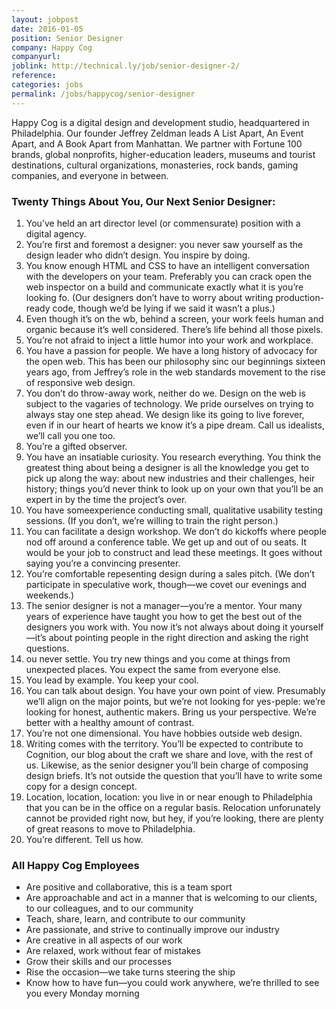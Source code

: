 ```yaml
---
layout: jobpost
date: 2016-01-05
position: Senior Designer
company: Happy Cog
companyurl:
joblink: http://technical.ly/job/senior-designer-2/
reference:
categories: jobs
permalink: /jobs/happycog/senior-designer
---
```


Happy Cog is a digital design and development studio, headquartered in Philadelphia. Our founder Jeffrey Zeldman leads A List Apart, An Event Apart, and A Book Apart from Manhattan. We partner with Fortune 100 brands, global nonprofits, higher-education leaders, museums and tourist destinations, cultural organizations, monasteries, rock bands, gaming companies, and everyone in between.

### Twenty Things About You, Our Next Senior Designer:

1. You’ve held an art director level (or commensurate) position with a digital agency.
2. You’re first and foremost a designer: you never saw yourself as the design leader who didn’t design. You inspire by doing.
3. You know enough HTML and CSS to have an intelligent conversation with the developers on your team. Preferably you can crack open the web inspector on a build and communicate exactly what it is you’re looking fo. (Our designers don’t have to worry about writing production-ready code, though we’d be lying if we said it wasn’t a plus.)
4. Even though it’s on the wb, behind a screen, your work feels human and organic because it’s well considered. There’s life behind all those pixels.
5. You’re not afraid to inject a little humor into your work and workplace.
6. You have a passion for people. We have a long history of advocacy for the open web. This has been our philosophy sinc our beginnings sixteen years ago, from Jeffrey’s role in the web standards movement to the rise of responsive web design.
7. You don’t do throw-away work, neither do we. Design on the web is subject to the vagaries of technology. We pride ourselves on trying to always stay one step ahead. We design like its going to live forever, even if in our heart of hearts we know it’s a pipe dream. Call us idealists, we’ll call you one too.
8. You’re a gifted observer.
9. You have an insatiable curiosity. You research everything. You think the greatest thing about being a designer is all the knowledge you get to pick up along the way: about new industries and their challenges, heir history; things you’d never think to look up on your own that you’ll be an expert in by the time the project’s over.
10. You have someexperience conducting small, qualitative usability testing sessions. (If you don’t, we’re willing to train the right person.)
11. You can facilitate a design workshop. We don’t do kickoffs where people nod off around a conference table. We get up and out of ou seats. It would be your job to construct and lead these meetings. It goes without saying you’re a convincing presenter.
12. You’re comfortable repesenting design during a sales pitch. (We don’t participate in speculative work, though—we covet our evenings and weekends.)
13. The senior designer is not a manager—you’re a mentor. Your many years of experience have taught you how to get the best out of the designers you work with. You now it’s not always about doing it yourself—it’s about pointing people in the right direction and asking the right questions.
14. ou never settle. You try new things and you come at things from unexpected places. You expect the same from everyone else.
15. You lead by example. You keep your cool.
16. You can talk about design. You have your own point of view. Presumably we’ll align on the major points, but we’re not looking for yes-peple: we’re looking for honest, authentic makers. Bring us your perspective. We’re better with a healthy amount of contrast.
17. You’re not one dimensional. You have hobbies outside web design.
18. Writing comes with the territory. You’ll be expected to contribute to Cognition, our blog about the craft we share and love, with the rest of us. Likewise, as the senior designer you’ll bein charge of composing design briefs. It’s not outside the question that you’ll have to write some copy for a design concept.
19. Location, location, location: you live in or near enough to Philadelphia that you can be in the office on a regular basis. Relocation unforunately cannot be provided right now, but hey, if you’re looking, there are plenty of great reasons to move to Philadelphia.
20. You’re different. Tell us how.

### All Happy Cog Employees

* Are positive and collaborative, this is a team sport
* Are approachable and act in a manner that is welcoming to our clients, to our colleagues, and to our community
* Teach, share, learn, and contribute to our community
* Are passionate, and strive to continually improve our industry
* Are creative in all aspects of our work
* Are relaxed, work without fear of mistakes
* Grow their skills and our processes
* Rise the occasion—we take turns steering the ship
* Know how to have fun—you could work anywhere, we’re thrilled to see you every Monday morning